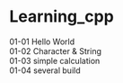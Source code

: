 # Learning_cpp

01-01 Hello World  
01-02 Character & String  
01-03 simple calculation  
01-04 several build      
